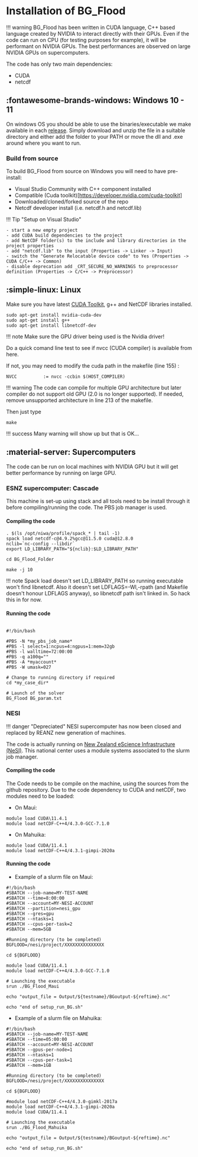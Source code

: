# Installation of BG_Flood

!!! warning
     BG_Flood has been written in CUDA language, C++ based language created by NVIDIA to interact directly with their GPUs.
     Even if the code can run on CPU (for testing purposes for example), it will be performant on NVIDIA GPUs. The best performances
     are observed on large NVIDIA GPUs on supercomputers.

The code has only two main dependencies:

- CUDA
- netcdf


## :fontawesome-brands-windows: Windows 10 - 11

On windows OS you should be able to use the binaries/executable we make available in each [release](https://github.com/CyprienBosserelle/BG_Flood/releases/latest).
Simply download and unzip the file in a suitable directory and either add the folder to your PATH or move the dll and .exe around where you want to run. 

### Build from source
To build BG_Flood from source on Windows you will need to have pre-install:

- Visual Studio Community with C++ component installed
- Compatible (Cuda toolkit)[https://developer.nvidia.com/cuda-toolkit]
- Downloaded/cloned/forked source of the repo
- Netcdf developer install (i.e. netcdf.h and netcdf.lib)


!!! Tip "Setup on Visual Studio"
    
    - start a new empty project
    - add CUDA build dependencies to the project
    - add NetCDF folder(s) to the include and library directories in the project properties
    - add "netcdf.lib" to the input (Properties -> Linker -> Input)
    - switch the "Generate Relocatable device code" to Yes (Properties -> CUDA C/C++ -> Common)
    - disable deprecation add _CRT_SECURE_NO_WARNINGS to preprocessor definition (Properties -> C/C++ -> Preprocessor)


## :simple-linux: Linux

Make sure you have latest [CUDA Toolkit](https://developer.nvidia.com/cuda-toolkit), g++ and NetCDF libraries installed.

```{bash}
sudo apt-get install nvidia-cuda-dev
sudo apt-get install g++
sudo apt-get install libnetcdf-dev
```

!!! note
    Make sure the GPU driver being used is the Nvidia driver!

Do a quick comand line test to see if nvcc (CUDA compiler) is available from here.

If not, you may need to modify the cuda path in the makefile (line 155) :
```{bash}
NVCC          := nvcc -ccbin $(HOST_COMPILER)
```


!!! warning
    The code can compile for multiple GPU architecture but later compiler do not support old GPU (2.0 is no longer supported).
    If needed, remove unsupported architecture in line 213 of the makefile.

Then just type 
```{bash} 
make
```

!!! success
    Many warning will show up but that is OK...

## :material-server: Supercomputers

The code can be run on local machines with NVIDIA GPU but it will get better performance by running on large GPU.

### ESNZ supercomputer: Cascade
This machine is set-up using stack and all tools need to be install through it before compiling/running the code.
The PBS job manager is used.

#### Compiling the code
```{bash}
. $(ls /opt/niwa/profile/spack_* | tail -1)
spack load netcdf-c@4.9.2%gcc@11.5.0 cuda@12.8.0
nclib=`nc-config --libdir`
export LD_LIBRARY_PATH="${nclib}:$LD_LIBRARY_PATH"

cd BG_Flood_Folder

make -j 10

```
!!! note
    Spack load doesn't set LD_LIBRARY_PATH so running
    executable won't find libnetcdf.  Also it doesn't set
    LDFLAGS=-Wl,-rpath (and Makefile doesn't honour LDFLAGS
    anyway), so libnetcdf path isn't linked in.  So hack this
    in for now.

#### Running the code
```{bash}

#!/bin/bash

#PBS -N *my_pbs_job_name*
#PBS -l select=1:ncpus=4:ngpus=1:mem=32gb
#PBS -l walltime=72:00:00
#PBS -q a100q=""
#PBS -A *myaccount*
#PBS -W umask=027

# Change to running directory if required
cd *my_case_dir*

# Launch of the solver
BG_Flood BG_param.txt

```


### NESI
!!! danger "Depreciated"
    NESI supercomputer has now been closed and replaced by REANZ new generation of machines.

The code is actually running on [New Zealand eScience Infrastructure (NeSI)](https://www.nesi.org.nz).
This national center uses a module systems associated to the slurm job manager.

#### Compiling the code
The Code needs to be compile on the machine, using the sources from the github repository.
Due to the code dependency to CUDA and netCDF, two modules need to be loaded:

- On Maui:
```{bash} 
module load CUDA\11.4.1
module load netCDF-C++4/4.3.0-GCC-7.1.0
```

- On Mahuika:
```{bash}
module load CUDA/11.4.1
module load netCDF-C++4/4.3.1-gimpi-2020a
```

#### Running the code

- Example of a slurm file on Maui:
```{bash}
#!/bin/bash
#SBATCH --job-name=MY-TEST-NAME
#SBATCH --time=8:00:00
#SBATCH --account=MY-NESI-ACCOUNT
#SBATCH --partition=nesi_gpu
#SBATCH --gres=gpu
#SBATCH --ntasks=1
#SBATCH --cpus-per-task=2
#SBATCH --mem=5GB

#Running directory (to be completed)
BGFLOOD=/nesi/project/XXXXXXXXXXXXXXX

cd ${BGFLOOD}

module load CUDA/11.4.1
module load netCDF-C++4/4.3.0-GCC-7.1.0

# Launching the executable
srun ./BG_Flood_Maui

echo "output_file = Output/${testname}/BGoutput-${reftime}.nc"

echo "end of setup_run_BG.sh"
```


- Example of a slurm file on Mahuika:
```{bash}
#!/bin/bash
#SBATCH --job-name=MY-TEST-NAME
#SBATCH --time=05:00:00
#SBATCH --account=MY-NESI-ACCOUNT
#SBATCH --gpus-per-node=1
#SBATCH --ntasks=1
#SBATCH --cpus-per-task=1
#SBATCH --mem=1GB

#Running directory (to be completed)
BGFLOOD=/nesi/project/XXXXXXXXXXXXXXX

cd ${BGFLOOD}

#module load netCDF-C++4/4.3.0-gimkl-2017a
module load netCDF-C++4/4.3.1-gimpi-2020a
module load CUDA/11.4.1

# Launching the executable
srun ./BG_Flood_Mahuika

echo "output_file = Output/${testname}/BGoutput-${reftime}.nc"

echo "end of setup_run_BG.sh"
```


